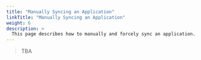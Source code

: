 ```yaml
---
title: "Manually Syncing an Application"
linkTitle: "Manually Syncing an Application"
weight: 6
description: >
  This page describes how to manually and forcely sync an application.
---
```


> TBA
